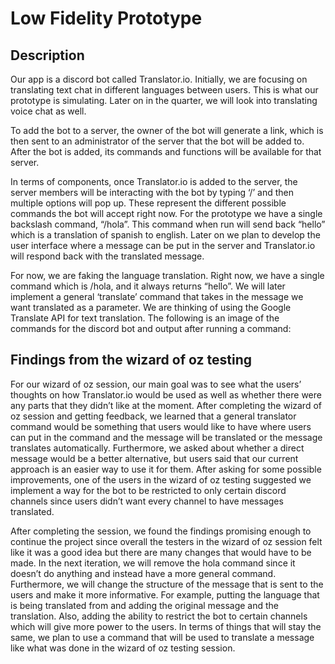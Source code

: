 # Low Fidelity Prototype

## Description
Our app is a discord bot called Translator.io. Initially, we are focusing on
translating text chat in different languages between users. This is what our
prototype is simulating. Later on in the quarter, we will look into translating
voice chat as well. 

To add the bot to a server, the owner of the bot will generate a link, which is
then sent to an administrator of the server that the bot will be added to. After
the bot is added, its commands and functions will be available for that server.

In terms of components, once Translator.io is added to the server, the server
members will be interacting with the bot by typing ‘/’ and then multiple options
will pop up. These represent the different possible commands the bot will accept
right now. For the prototype we have a single backslash command, “/hola”. This
command when run will send back “hello” which is a translation of spanish to
english. Later on we plan to develop the user interface where a message can be
put in the server and Translator.io will respond back with the translated message.

For now, we are faking the language translation. Right now, we have a single
command which is /hola, and it always returns “hello”. We will later implement
a general ‘translate’ command that takes in the message we want translated as
a parameter. We are thinking of using the Google Translate API for text translation. 
The following is an image of the commands for the discord bot and output after
running a command:


## Findings from the wizard of oz testing
For our wizard of oz session, our main goal was to see what the users’ thoughts
on how Translator.io would be used as well as whether there were any parts that
they didn’t like at the moment. After completing the wizard of oz session and
getting feedback, we learned that a general translator command would be something
that users would like to have where users can put in the command and the message
will be translated or the message translates automatically. Furthermore, we asked
about whether a direct message would be a better alternative, but users said that
our current approach is an easier way to use it for them. After asking for some
possible improvements, one of the users in the wizard of oz testing suggested we
implement a way for the bot to be restricted to only certain discord channels since
users didn’t want every channel to have messages translated. 


After completing the session, we found the findings promising enough to continue 
the project since overall the testers in the wizard of oz session felt like it
was a good idea but there are many changes that would have to be made. In the next
iteration, we will remove the hola command since it doesn’t do anything and instead
have a more general command. Furthermore, we will change the structure of the message
that is sent to the users and make it more informative. For example, putting the
language that is being translated from and adding the original message and the translation.
Also, adding the ability to restrict the bot to certain channels which will give more power
to the users. In terms of things that will stay the same, we plan to use a command that will
be used to translate a message like what was done in the wizard of oz testing session.
